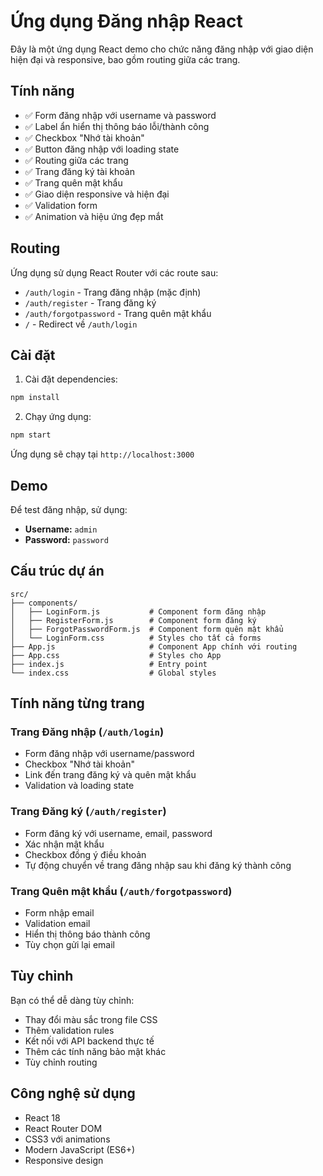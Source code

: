 # Ứng dụng Đăng nhập React

Đây là một ứng dụng React demo cho chức năng đăng nhập với giao diện hiện đại và responsive, bao gồm routing giữa các trang.

## Tính năng

- ✅ Form đăng nhập với username và password
- ✅ Label ẩn hiển thị thông báo lỗi/thành công
- ✅ Checkbox "Nhớ tài khoản"
- ✅ Button đăng nhập với loading state
- ✅ Routing giữa các trang
- ✅ Trang đăng ký tài khoản
- ✅ Trang quên mật khẩu
- ✅ Giao diện responsive và hiện đại
- ✅ Validation form
- ✅ Animation và hiệu ứng đẹp mắt

## Routing

Ứng dụng sử dụng React Router với các route sau:

- `/auth/login` - Trang đăng nhập (mặc định)
- `/auth/register` - Trang đăng ký
- `/auth/forgotpassword` - Trang quên mật khẩu
- `/` - Redirect về `/auth/login`

## Cài đặt

1. Cài đặt dependencies:
```bash
npm install
```

2. Chạy ứng dụng:
```bash
npm start
```

Ứng dụng sẽ chạy tại `http://localhost:3000`

## Demo

Để test đăng nhập, sử dụng:
- **Username:** `admin`
- **Password:** `password`

## Cấu trúc dự án

```
src/
├── components/
│   ├── LoginForm.js           # Component form đăng nhập
│   ├── RegisterForm.js        # Component form đăng ký
│   ├── ForgotPasswordForm.js  # Component form quên mật khẩu
│   └── LoginForm.css          # Styles cho tất cả forms
├── App.js                     # Component App chính với routing
├── App.css                    # Styles cho App
├── index.js                   # Entry point
└── index.css                  # Global styles
```

## Tính năng từng trang

### Trang Đăng nhập (`/auth/login`)
- Form đăng nhập với username/password
- Checkbox "Nhớ tài khoản"
- Link đến trang đăng ký và quên mật khẩu
- Validation và loading state

### Trang Đăng ký (`/auth/register`)
- Form đăng ký với username, email, password
- Xác nhận mật khẩu
- Checkbox đồng ý điều khoản
- Tự động chuyển về trang đăng nhập sau khi đăng ký thành công

### Trang Quên mật khẩu (`/auth/forgotpassword`)
- Form nhập email
- Validation email
- Hiển thị thông báo thành công
- Tùy chọn gửi lại email

## Tùy chỉnh

Bạn có thể dễ dàng tùy chỉnh:
- Thay đổi màu sắc trong file CSS
- Thêm validation rules
- Kết nối với API backend thực tế
- Thêm các tính năng bảo mật khác
- Tùy chỉnh routing

## Công nghệ sử dụng

- React 18
- React Router DOM
- CSS3 với animations
- Modern JavaScript (ES6+)
- Responsive design 